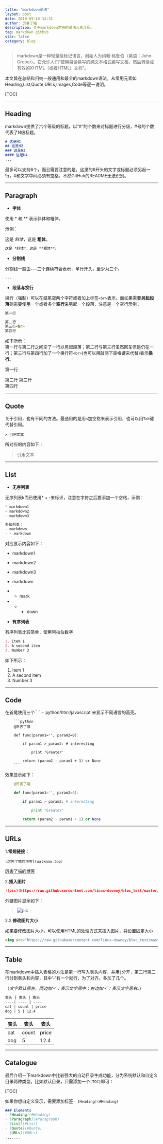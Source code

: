 ```yaml
---
title: "markdown语法"
layout: post
date: 2019-09-18 14:31
author: 厉害了喵
description: 关于markdown常用的语法元素介绍。
tag: markdown github
star: false
category: blog
---
```


> markdown是一种轻量级标记语言，创始人为约翰·格鲁伯（英语：John Gruber）。它允许人们“使用易读易写的纯文本格式编写文档，然后转换成有效的XHTML（或者HTML）文档”。

本文旨在总结和归纳一般通用和最全的markdown语法，从常用元素如Heading,List,Quote,URLs,Images,Code等逐一说明。

[TOC]

---

## Heading

markdown提供了六个等级的标题，以“#”的个数来对标题进行分级，#号的个数代表了N级标题。

```markdown
# 这是H1
## 这是H2
### 这是H3
#### 这是H4  
...
```

最多可以支持6个，而且需要注意的是，这里的#开头的文字或标题必须另起一行，#和文字中间必须有空格，不然GitHub的README无法识别。

---

## Paragraph

- **字体**  

使用 * 和 ** 表示斜体和粗体。

示例：

这是 *斜体*，这是 **粗体**。

```markdown
这是 *斜体*，这是 **粗体**。

```

- **分割线**

分割线一般由`---`三个连续符合表示，单行开头，至少为三个。

	---

- **段落与换行**

换行（强制）可以在结尾空两个字符或者加上标签`<br>`表示。而如果需要**另起段落**则需要使用一个或者多个**空行**来另起一个段落，注意是一个空行示例：

```markdown
第一行

第二行
第三行<br>
第四行
```

如下所示：   
第一行与第二行之间空了一行以另起段落；第二行与第三行虽然回车但是仍在一行；第三行与第四行加了一个换行符`<br>`(也可以用敲两下空格键来代替)表示**换行**。

第一行

第二行
第三行  
第四行

---

## Quote 

关于引用，也有不同的方法。最通用的是用`<`加空格来表示引用，也可以用`Tab`键代替引用。

`> 引用文本`

所对应的内容如下：

> 引用文本

---

## List

- **无序列表**

无序列表k而已使用* + -来标识，注意在字符之后要添加一个空格，示例：

```markdown
* markdown1
+ markdown2
- markdown3

多级列表：
- markdown
- - markdown
```

对应显示内容如下：

* markdown1
+ markdown2
- markdown3

- markdown
- - mark
- - - down

- **有序列表**

有序列表比较简单，使用阿拉伯数字

```markdown
1. Item 1
2. A second item
3. Number 3
```

如下所示：

1. Item 1
2. A second item
3. Number 3

---

## Code

在首尾使用三个```` + python/html/javascript`来显示不同语言的高亮。

```
	```python
	@厉害了喵

	def func(param1='', param2=0):

		if param1 > param2: # interesting

			print 'Greater'

		return (param2 - param1 + 1) or None
	```
```

效果显示如下：

```python
	@厉害了喵

	def func(param1='', param2=0):

		if param1 > param2: # interesting

			print 'Greater'

		return (param2 - param1 + 1) or None
```

---

## URLs

1.**常规链接**：

`[厉害了喵的博客](walkmao.top)`

[厉害了喵的博客](walkmao.top)

2.**插入图片**

```markdown
![pic](https://raw.githubusercontent.com/linux-downey/bloc_test/master/picture/Makedown/Makedown.png)
```

外链图片显示如下：

> ![pic](https://raw.githubusercontent.com/linux-downey/bloc_test/master/picture/Makedown/Makedown.png)

2.2 **修改图片大小**

如果要修改图片大小，可以使用HTML的处理方式来插入图片，并设置固定大小

```HTML
<img src="https://raw.githubusercontent.com/linux-downey/bloc_test/master/picture/Makedown/Makedown.png" width="%50" height="%50" />
```

---

## Table

在markdown中插入表格的方法是第一行写入表头内容，并用`|`分开，第二行第二行分割表头和内容，其中'-'有一个就行，为了对齐，多加了几个。

（*文字默认居左，两边加‘-’：表示文字居中；右边加‘-’：表示文字居右。*）

```markdown
表头 | 表头 | 表头
----| ---- | ----
cat | count | price
dog | 5 | 12.4
```

表头 | 表头 | 表头
----| ---- | ----
cat | count | price
dog | 5 | 12.4

---

## Catalogue

最后介绍一下markdown中比较强大的自动目录生成功能，分为系统默认和自定义目录两种类型，比如默认目录，只需添加一个`[TOC]`即可：

[TOC]

如果你想自定义显示，需要添加标签`- [Heading](#Heading)`

```markdown
### Elements
- [Heading](#Heading)
- [Paragraph](#Paragraph)
- [List](#List)
- [Quote](#Quote)
- [URLs](#URLs)
.......
```